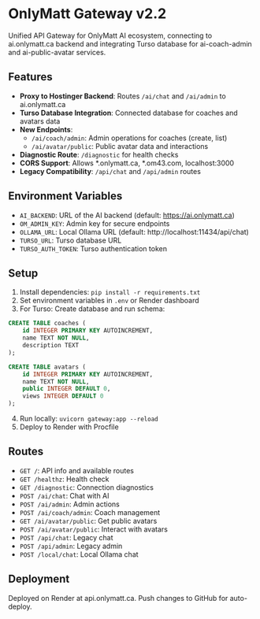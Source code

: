 # OnlyMatt Gateway v2.2

Unified API Gateway for OnlyMatt AI ecosystem, connecting to ai.onlymatt.ca backend and integrating Turso database for ai-coach-admin and ai-public-avatar services.

## Features

- **Proxy to Hostinger Backend**: Routes `/ai/chat` and `/ai/admin` to ai.onlymatt.ca
- **Turso Database Integration**: Connected database for coaches and avatars data
- **New Endpoints**:
  - `/ai/coach/admin`: Admin operations for coaches (create, list)
  - `/ai/avatar/public`: Public avatar data and interactions
- **Diagnostic Route**: `/diagnostic` for health checks
- **CORS Support**: Allows *.onlymatt.ca, *.om43.com, localhost:3000
- **Legacy Compatibility**: `/api/chat` and `/api/admin` routes

## Environment Variables

- `AI_BACKEND`: URL of the AI backend (default: https://ai.onlymatt.ca)
- `OM_ADMIN_KEY`: Admin key for secure endpoints
- `OLLAMA_URL`: Local Ollama URL (default: http://localhost:11434/api/chat)
- `TURSO_URL`: Turso database URL
- `TURSO_AUTH_TOKEN`: Turso authentication token

## Setup

1. Install dependencies: `pip install -r requirements.txt`
2. Set environment variables in `.env` or Render dashboard
3. For Turso: Create database and run schema:

```sql
CREATE TABLE coaches (
    id INTEGER PRIMARY KEY AUTOINCREMENT,
    name TEXT NOT NULL,
    description TEXT
);

CREATE TABLE avatars (
    id INTEGER PRIMARY KEY AUTOINCREMENT,
    name TEXT NOT NULL,
    public INTEGER DEFAULT 0,
    views INTEGER DEFAULT 0
);
```

4. Run locally: `uvicorn gateway:app --reload`
5. Deploy to Render with Procfile

## Routes

- `GET /`: API info and available routes
- `GET /healthz`: Health check
- `GET /diagnostic`: Connection diagnostics
- `POST /ai/chat`: Chat with AI
- `POST /ai/admin`: Admin actions
- `POST /ai/coach/admin`: Coach management
- `GET /ai/avatar/public`: Get public avatars
- `POST /ai/avatar/public`: Interact with avatars
- `POST /api/chat`: Legacy chat
- `POST /api/admin`: Legacy admin
- `POST /local/chat`: Local Ollama chat

## Deployment

Deployed on Render at api.onlymatt.ca. Push changes to GitHub for auto-deploy.